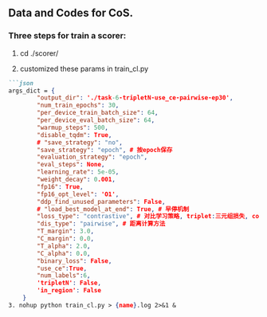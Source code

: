 ## Data and Codes for CoS.

### Three steps for train a scorer:

1. cd ./scorer/
  
2. customized these params in train_cl.py

```markdown
```json
args_dict = {
        "output_dir": './task-6-tripletN-use_ce-pairwise-ep30',  
        "num_train_epochs": 30,   
        "per_device_train_batch_size": 64,  
        "per_device_eval_batch_size": 64, 
        "warmup_steps": 500,  
        "disable_tqdm": True,
        # "save_strategy": "no",
        "save_strategy": "epoch", # 按epoch保存
        "evaluation_strategy": "epoch",  
        "eval_steps": None,
        "learning_rate": 5e-05,
        "weight_decay": 0.001,
        "fp16": True, 
        "fp16_opt_level": 'O1',
        "ddp_find_unused_parameters": False,
        # "load_best_model_at_end": True, # 早停机制
        "loss_type": "contrastive", # 对比学习策略, triplet:三元组损失, contrastive随机二元对比
        "dis_type": "pairwise", # 距离计算方法
        "T_margin": 3.0,
        "C_margin": 0.0,
        "T_alpha": 2.0,
        "C_alpha": 0.0,
        "binary_loss": False,
        "use_ce":True,
        "num_labels":6,
        'tripletN': False,
        'in_region': False
    }
3. nohup python train_cl.py > {name}.log 2>&1 &

